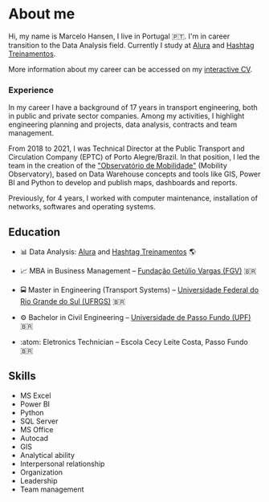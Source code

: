 # About me

Hi, my name is Marcelo Hansen, I live in Portugal :portugal:. I'm in career transition to the Data Analysis field. Currently I study at [Alura](https://www.alura.com.br/) and [Hashtag Treinamentos](https://www.hashtagtreinamentos.com/).

More information about my career can be accessed on my [interactive CV](https://bit.ly/CVMarceloHansen).

### Experience

In my career I have a background of 17 years in transport engineering, both in public and private sector companies. Among my activities, I highlight engineering planning and projects, data analysis, contracts and team management.

From 2018 to 2021, I was Technical Director at the Public Transport and Circulation Company (EPTC) of Porto Alegre/Brazil. In that position, I led the team in the creation of the ["Observatório de Mobilidade"](https://eptctransparente.com.br/observamobilidade) (Mobility Observatory), based on Data Warehouse concepts and tools like GIS, Power BI and Python to develop and publish maps, dashboards and reports.

Previously, for 4 years, I worked with computer maintenance, installation of networks, softwares and operating systems.


## Education

- :bar_chart: Data Analysis: [Alura](https://www.alura.com.br/) and [Hashtag Treinamentos](https://www.hashtagtreinamentos.com/) :earth_americas:

- :chart_with_upwards_trend: MBA in Business Management – [Fundação Getúlio Vargas (FGV)](https://portal.fgv.br/) :brazil:

- :oncoming_bus: Master in Engineering (Transport Systems) – [Universidade Federal do Rio Grande do Sul (UFRGS)](https://www.ufrgs.br/propesq1/propesq/lastran-laboratorio-de-sistemas-de-transportes/) :brazil:

- :gear: Bachelor in Civil Engineering – [Universidade de Passo Fundo (UPF)](https://www.upf.br/) :brazil:

- :atom: Eletronics Technician – Escola Cecy Leite Costa, Passo Fundo :brazil:

## Skills

- MS Excel
- Power BI
- Python
- SQL Server
- MS Office
- Autocad
- GIS
- Analytical ability
- Interpersonal relationship
- Organization
- Leadership
- Team management



